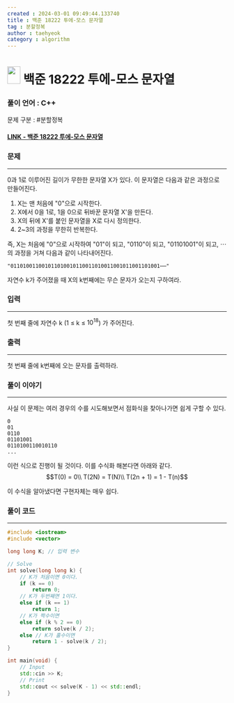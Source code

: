 ```yaml
---
created : 2024-03-01 09:49:44.133740
title : 백준 18222 투에-모스 문자열
tag : 분할정복
author : taehyeok
category : algorithm
---
```

# <img src="https://d2gd6pc034wcta.cloudfront.net/tier/9.svg" width="30" height="40"> 백준 18222 투에-모스 문자열


### 풀이 언어 : C++

문제 구분 : #분할정복
#### [LINK - 백준 18222 투에-모스 문자열](https://www.acmicpc.net/problem/18222)

### 문제

<hr>


0과 1로 이루어진 길이가 무한한 문자열 X가 있다. 이 문자열은 다음과 같은 과정으로 만들어진다.

1. X는 맨 처음에 "0"으로 시작한다. 
2. X에서 0을 1로, 1을 0으로 뒤바꾼 문자열 X'을 만든다.
3. X의 뒤에 X'를 붙인 문자열을 X로 다시 정의한다. 
4. 2~3의 과정을 무한히 반복한다.

즉, X는 처음에 "0"으로 시작하여 "01"이 되고, "0110"이 되고, "01101001"이 되고, ⋯ 의 과정을 거쳐 다음과 같이 나타내어진다.

    "011010011001011010010110011010011001011001101001⋯⋯"

자연수 k가 주어졌을 때 X의 k번째에는 무슨 문자가 오는지 구하여라.

### 입력

<hr>


첫 번째 줄에 자연수 k (1 ≤ k ≤ $10^{18}$) 가 주어진다.
### 출력

<hr>


첫 번째 줄에 k번째에 오는 문자를 출력하라.


### 풀이 이야기

<hr>


사실 이 문제는 여러 경우의 수를 시도해보면서 점화식을 찾아나가면 쉽게 구할 수 있다.

```
0
01
0110
01101001
0110100110010110
...
```
이런 식으로 진행이 될 것이다. 이를 수식화 해본다면 아래와 같다.
$$T(0) = 0\\ T(2N) = T(N)\\ T(2n + 1) = 1 - T(n)$$

이 수식을 알아냈다면 구현자체는 매우 쉽다.

### 풀이 코드

<hr>


``` c++
#include <iostream>
#include <vector>

long long K; // 입력 변수

// Solve
int solve(long long k) {
    // K가 처음이면 0이다.
    if (k == 0)
        return 0;
    // K가 두번째면 1이다.
    else if (k == 1)
        return 1;
    // K가 짝수이면
    else if (k % 2 == 0)
        return solve(k / 2);
    else // K가 홀수이면
        return 1 - solve(k / 2);
}

int main(void) {
    // Input
    std::cin >> K;
    // Print
    std::cout << solve(K - 1) << std::endl;
}
```
